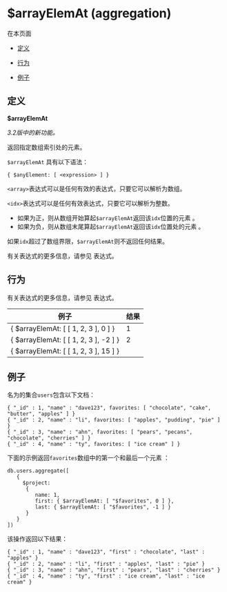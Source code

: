 # [ ](#)$arrayElemAt (aggregation)

[]()

在本页面

*   [定义](#definition)

*   [行为](#behavior)

*   [例子](#examples)

## <span id="definition">定义</span>

**$arrayElemAt**

*3.2版中的新功能。*

返回指定数组索引处的元素。

`$arrayElemAt` 具有以下语法：

```
{ $anyElement: [ <expression> ] }
```

`<array>`表达式可以是任何有效的表达式，只要它可以解析为数组。

`<idx>`表达式可以是任何有效表达式，只要它可以解析为整数。

- 如果为正，则从数组开始算起`$arrayElemAt`返回该`idx`位置的元素 。
- 如果为负，则从数组末尾算起`$arrayElemAt`返回该`idx`位置处的元素 。

如果`idx`超过了数组界限，`$arrayElemAt`则不返回任何结果。

有关表达式的更多信息，请参见 表达式。

## <span id="behavior">行为</span>

有关表达式的更多信息，请参见 表达式。

| 例子                                  | 结果 |
| ------------------------------------- | ---- |
| { $arrayElemAt: [ [ 1, 2, 3 ], 0 ] }  | 1    |
| { $arrayElemAt: [ [ 1, 2, 3 ], -2 ] } | 2    |
| { $arrayElemAt: [ [ 1, 2, 3 ], 15 ] } |      |

## <span id="examples">例子</span>

名为的集合`users`包含以下文档：

```
{ "_id" : 1, "name" : "dave123", favorites: [ "chocolate", "cake", "butter", "apples" ] }
{ "_id" : 2, "name" : "li", favorites: [ "apples", "pudding", "pie" ] }
{ "_id" : 3, "name" : "ahn", favorites: [ "pears", "pecans", "chocolate", "cherries" ] }
{ "_id" : 4, "name" : "ty", favorites: [ "ice cream" ] }
```

下面的示例返回`favorites`数组中的第一个和最后一个元素 ：

```
db.users.aggregate([
   {
     $project:
      {
         name: 1,
         first: { $arrayElemAt: [ "$favorites", 0 ] },
         last: { $arrayElemAt: [ "$favorites", -1 ] }
      }
   }
])
```

该操作返回以下结果：

```
{ "_id" : 1, "name" : "dave123", "first" : "chocolate", "last" : "apples" }
{ "_id" : 2, "name" : "li", "first" : "apples", "last" : "pie" }
{ "_id" : 3, "name" : "ahn", "first" : "pears", "last" : "cherries" }
{ "_id" : 4, "name" : "ty", "first" : "ice cream", "last" : "ice cream" }
```

